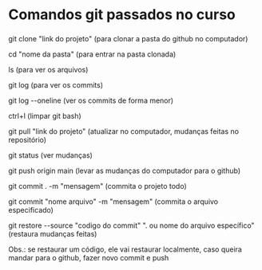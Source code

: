 # Comandos git passados no curso
###
<p>git clone "link do projeto" (para clonar a pasta do github no computador)</p>
<p>cd "nome da pasta" (para entrar na pasta clonada)</p>
<p>ls (para ver os arquivos)</p>
<p>git log (para ver os commits)</p>
<p>git log --oneline (ver os commits de forma menor)</p>
<p>ctrl+l (limpar git bash)</p>
<p>git pull "link do projeto" (atualizar no computador, mudanças feitas no repositório)</p>
<p>git status (ver mudanças)</p>
<p>git push origin main (levar as mudanças do computador para o github)</p>
<p>git commit . -m "mensagem" (commita o projeto todo)</p>
<p>git commit "nome arquivo" -m "mensagem" (commita o arquivo especificado)</p>
<p>git restore --source "codigo do commit" ". ou nome do arquivo específico" (restaura mudanças feitas)</p>

<p>Obs.: se restaurar um código, ele vai restaurar localmente, caso queira mandar para o github, fazer novo commit e push</p>